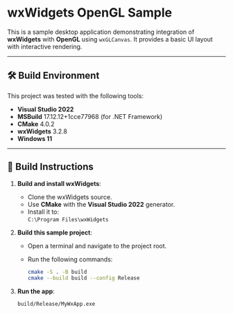 # wxWidgets OpenGL Sample

This is a sample desktop application demonstrating integration of **wxWidgets** with **OpenGL** using `wxGLCanvas`. It provides a basic UI layout with interactive rendering.

---

## 🛠️ Build Environment

This project was tested with the following tools:

- **Visual Studio 2022**
- **MSBuild** 17.12.12+1cce77968 (for .NET Framework)
- **CMake** 4.0.2
- **wxWidgets** 3.2.8
- **Windows 11**

---

## 🔧 Build Instructions

1. **Build and install wxWidgets**:
   - Clone the wxWidgets source.
   - Use **CMake** with the **Visual Studio 2022** generator.
   - Install it to:  
     `C:\Program Files\wxWidgets`

2. **Build this sample project**:
   - Open a terminal and navigate to the project root.
   - Run the following commands:

     ```bash
     cmake -S . -B build
     cmake --build build --config Release
     ```

3. **Run the app**:

   ```bash
   build/Release/MyWxApp.exe
